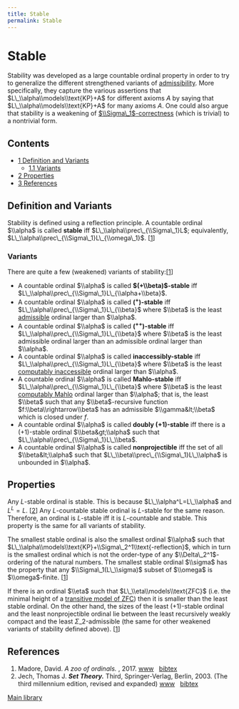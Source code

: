 ```yaml
---
title: Stable
permalink: Stable
---
```

# Stable











Stability was developed as a large countable ordinal property in order
to try to generalize the different strengthened variants of
[admissibility](/Admissible "Admissible").
More specifically, they capture the various assertions that
$L\_\\alpha\\models\\text{KP}+A$ for different axioms $A$ by saying that
$L\_\\alpha\\models\\text{KP}+A$ for many axioms $A$. One could also
argue that stability is a weakening of
[$\\Sigma\_1$-correctness](/Reflecting "Reflecting")
(which is trivial) to a nontrivial form.



## Contents


-   [<span class="tocnumber">1</span> <span class="toctext">Definition
    and Variants</span>](#Definition_and_Variants)
    -   [<span class="tocnumber">1.1</span> <span
        class="toctext">Variants</span>](#Variants)
-   [<span class="tocnumber">2</span> <span
    class="toctext">Properties</span>](#Properties)
-   [<span class="tocnumber">3</span> <span
    class="toctext">References</span>](#References)


## Definition and Variants

Stability is defined using a reflection principle. A countable ordinal
$\\alpha$ is called **stable** iff $L\_\\alpha\\prec\_{\\Sigma\_1}L$;
equivalently, $L\_\\alpha\\prec\_{\\Sigma\_1}L\_{\\omega\_1}$.
\[[1](#bibkey_Madore2017:OrdinalZoo)\]

### <span id="Variants" class="mw-headline">Variants</span>

There are quite a few (weakened) variants of
stability:\[[1](#bibkey_Madore2017:OrdinalZoo)\]

-   A countable ordinal $\\alpha$ is called **$(+\\beta)$-stable** iff
    $L\_\\alpha\\prec\_{\\Sigma\_1}L\_{\\alpha+\\beta}$.
-   A countable ordinal $\\alpha$ is called **$({}^+)$-stable** iff
    $L\_\\alpha\\prec\_{\\Sigma\_1}L\_{\\beta}$ where $\\beta$ is the
    least
    [admissible](/Admissible "Admissible")
    ordinal larger than $\\alpha$.
-   A countable ordinal $\\alpha$ is called **$({}^{++})$-stable** iff
    $L\_\\alpha\\prec\_{\\Sigma\_1}L\_{\\beta}$ where $\\beta$ is the
    least admissible ordinal larger than an admissible ordinal larger
    than $\\alpha$.
-   A countable ordinal $\\alpha$ is called **inaccessibly-stable** iff
    $L\_\\alpha\\prec\_{\\Sigma\_1}L\_{\\beta}$ where $\\beta$ is the
    least [computably
    inaccessible](/Admissible "Admissible")
    ordinal larger than $\\alpha$.
-   A countable ordinal $\\alpha$ is called **Mahlo-stable** iff
    $L\_\\alpha\\prec\_{\\Sigma\_1}L\_{\\beta}$ where $\\beta$ is the
    least [computably
    Mahlo](/Admissible "Admissible")
    ordinal larger than $\\alpha$; that is, the least $\\beta$ such that
    any $\\beta$-recursive function $f:\\beta\\rightarrow\\beta$ has an
    admissible $\\gamma&lt;\\beta$ which is closed under $f$.
-   A countable ordinal $\\alpha$ is called **doubly $(+1)$-stable** iff
    there is a $(+1)$-stable ordinal $\\beta&gt;\\alpha$ such that
    $L\_\\alpha\\prec\_{\\Sigma\_1}L\_\\beta$.
-   A countable ordinal $\\alpha$ is called **nonprojectible** iff the
    set of all $\\beta&lt;\\alpha$ such that
    $L\_\\beta\\prec\_{\\Sigma\_1}L\_\\alpha$ is unbounded in $\\alpha$.

## Properties

Any $L$-stable ordinal is stable. This is because
$L\_\\alpha^L=L\_\\alpha$ and $L^L=L$.
\[[2](#bibkey_Jech2003:SetTheory)\] Any $L$-countable stable ordinal is
$L$-stable for the same reason. Therefore, an ordinal is $L$-stable iff
it is $L$-countable and stable. This property is the same for all
variants of stability.

The smallest stable ordinal is also the smallest ordinal $\\alpha$ such
that $L\_\\alpha\\models\\text{KP}+\\Sigma\_2^1\\text{-reflection}$,
which in turn is the smallest ordinal which is not the order-type of any
$\\Delta\_2^1$-ordering of the natural numbers. The smallest stable
ordinal $\\sigma$ has the property that any $\\Sigma\_1(L\_\\sigma)$
subset of $\\omega$ is $\\omega$-finite.
\[[1](#bibkey_Madore2017:OrdinalZoo)\]

If there is an ordinal $\\eta$ such that $L\_\\eta\\models\\text{ZFC}$
(i.e. the minimal height of a
<a href="/Transitive_ZFC_model" class="mw-redirect" title="Transitive ZFC model">transitive model of $\text{ZFC}$</a>)
then it is smaller than the least stable ordinal. On the other hand, the
sizes of the least $(+1)$-stable ordinal and the least nonprojectible
ordinal lie between the least recursively weakly compact and the least
$Σ\_2$-admissible (the same for other weakened variants of stability
defined above). \[[1](#bibkey_Madore2017:OrdinalZoo)\]

## References

1.  <span id="bibkey_Madore2017:OrdinalZoo">Madore, David. *A zoo of
    ordinals.* , 2017.
    <a href="http://www.madore.org/~david/math/ordinal-zoo.pdf" class="extiw">www</a>   <a href="javascript:bibpopup(&#39;@article%7BMadore2017:OrdinalZoo,%20%20%20%20AUTHOR%20=%20%7BMadore,%20David%7D,%3Cbr%3E%20%20%20%20%20TITLE%20=%20%7BA%20zoo%20of%20ordinals%7D,%3Cbr%3E%20%20%20%20%20%20YEAR%20=%20%7B2017%7D,%3Cbr%3E%20%20%20%20%20%20%20URL%20=%20%7Bhttp://www.madore.org/~david/math/ordinal-zoo.pdf%7D%7D&#39;)" class="bibtex">bibtex</a></span>
2.  <span id="bibkey_Jech2003:SetTheory">Jech, Thomas J. ***Set
    Theory.*** Third, Springer-Verlag, Berlin, 2003. (The third
    millennium edition, revised and expanded)
    <a href="https://logic.wikischolars.columbia.edu/file/view/Jech%2C+T.+J.+%282003%29.+Set+Theory+%28The+3rd+millennium+ed.%29.pdf" class="extiw">www</a>   <a href="javascript:bibpopup(&#39;@book%7BJech2003:SetTheory,%20%20%20%20AUTHOR%20=%20%7BJech,%20Thomas%20J.%7D,%3Cbr%3E%20%20%20%20TITLE%20=%20%7BSet%20Theory%7D,%3Cbr%3E%20%20%20%20SERIES%20=%20%7BSpringer%20Monographs%20in%20Mathematics%7D,%3Cbr%3E%20%20%20%20%20%20NOTE%20=%20%7BThe%20third%20millennium%20edition,%20revised%20and%20expanded%7D,%3Cbr%3E%20PUBLISHER%20=%20%7BSpringer-Verlag%7D,%3Cbr%3E%20%20%20%20%20EDITION%20=%20%7BThird%7D,%3Cbr%3E%20%20%20%20%20ADDRESS%20=%20%7BBerlin%7D,%3Cbr%3E%20%20%20%20%20YEAR%20=%20%7B2003%7D,%3Cbr%3E%20%20%20%20%20URL%20=%20%7Bhttps://logic.wikischolars.columbia.edu/file/view/Jech%2C+T.+J.+%282003%29.+Set+Theory+%28The+3rd+millennium+ed.%29.pdf%7D,%3Cbr%3E%7D&#39;)" class="bibtex">bibtex</a></span>

[Main
library](/Library "Library")


